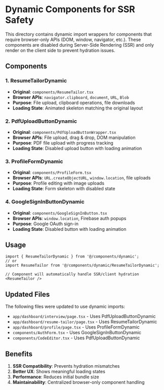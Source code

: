 # Dynamic Components for SSR Safety

This directory contains dynamic import wrappers for components that require browser-only APIs (DOM, window, navigator, etc.). These components are disabled during Server-Side Rendering (SSR) and only render on the client side to prevent hydration issues.

## Components

### 1. ResumeTailorDynamic
- **Original**: `components/ResumeTailor.tsx`
- **Browser APIs**: `navigator.clipboard`, `document`, `URL`, `Blob`
- **Purpose**: File upload, clipboard operations, file downloads
- **Loading State**: Animated skeleton matching the original layout

### 2. PdfUploadButtonDynamic  
- **Original**: `components/PdfUploadButtonWrapper.tsx`
- **Browser APIs**: File upload, drag & drop, DOM manipulation
- **Purpose**: PDF file upload with progress tracking
- **Loading State**: Disabled upload button with loading animation

### 3. ProfileFormDynamic
- **Original**: `components/ProfileForm.tsx` 
- **Browser APIs**: `URL.createObjectURL`, `window.location`, file uploads
- **Purpose**: Profile editing with image uploads
- **Loading State**: Form skeleton with disabled state

### 4. GoogleSignInButtonDynamic
- **Original**: `components/GoogleSignInButton.tsx`
- **Browser APIs**: `window.location`, Firebase auth popups
- **Purpose**: Google OAuth sign-in
- **Loading State**: Disabled button with loading animation

## Usage

```tsx
import { ResumeTailorDynamic } from '@/components/dynamic';
// or
import ResumeTailor from '@/components/dynamic/ResumeTailorDynamic';

// Component will automatically handle SSR/client hydration
<ResumeTailor />
```

## Updated Files

The following files were updated to use dynamic imports:

- `app/dashboard/interview/page.tsx` - Uses PdfUploadButtonDynamic
- `app/dashboard/resume-tailor/page.tsx` - Uses ResumeTailorDynamic  
- `app/dashboard/profile/page.tsx` - Uses ProfileFormDynamic
- `components/AuthForm.tsx` - Uses GoogleSignInButtonDynamic
- `components/CodeEditor.tsx` - Uses PdfUploadButtonDynamic

## Benefits

1. **SSR Compatibility**: Prevents hydration mismatches
2. **Better UX**: Shows meaningful loading states
3. **Performance**: Reduces initial bundle size
4. **Maintainability**: Centralized browser-only component handling
